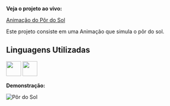 **Veja o projeto ao vivo:**

[Animação do Pôr do Sol](https://ninja1375.github.io/Animacao-do-por-do-sol/)


Este projeto consiste em uma Animação que simula o  pôr do sol.

## Linguagens Utilizadas ##

<a href="https://programartudo.blogspot.com/2024/11/html-tudo-o-que-precisa-para-comecar.html" target="_blank"><img loading="lazy" src="https://cdn.jsdelivr.net/gh/devicons/devicon/icons/html5/html5-original.svg" width="40" height="40"/></a> <a href="https://programartudo.blogspot.com/2024/11/css-como-dar-estilo-ao-teu-website.html" target="_blank"><img loading="lazy" src="https://cdn.jsdelivr.net/gh/devicons/devicon/icons/css3/css3-original.svg" width="40" height="40"/></a>

**Demonstração:**

![Pôr do Sol](https://github.com/user-attachments/assets/5129064d-1c5e-4504-ad6b-36ee8b486370)

